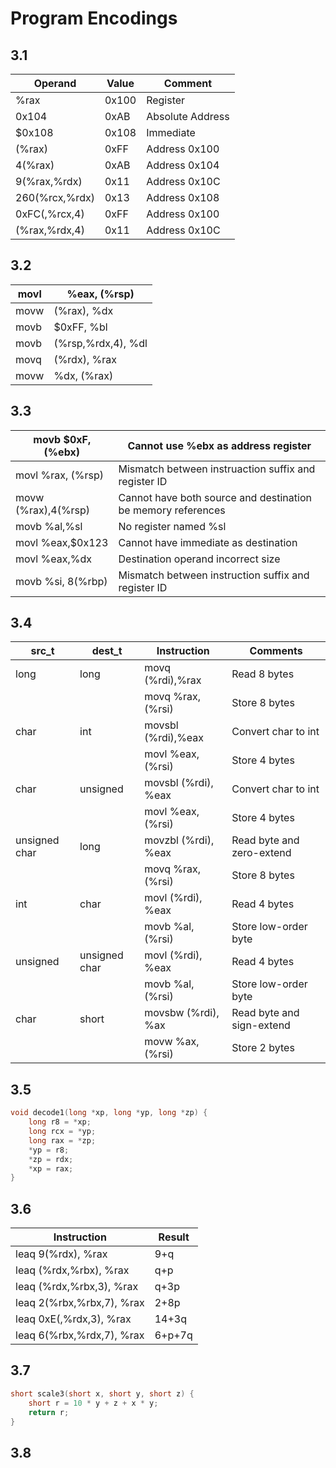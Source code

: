 # Program Encodings

## 3.1

| Operand        | Value | Comment          |
| -------------- | ----- | ---------------- |
| %rax           | 0x100 | Register         |
| 0x104          | 0xAB  | Absolute Address |
| $0x108         | 0x108 | Immediate        |
| (%rax)         | 0xFF  | Address 0x100    |
| 4(%rax)        | 0xAB  | Address 0x104    |
| 9(%rax,%rdx)   | 0x11  | Address 0x10C    |
| 260(%rcx,%rdx) | 0x13  | Address 0x108    |
| 0xFC(,%rcx,4)  | 0xFF  | Address 0x100    |
| (%rax,%rdx,4)  | 0x11  | Address 0x10C    |

## 3.2

| movl | %eax, (%rsp)       |
| ---- | ------------------ |
| movw | (%rax), %dx        |
| movb | $0xFF, %bl         |
| movb | (%rsp,%rdx,4), %dl |
| movq | (%rdx), %rax       |
| movw | %dx, (%rax)        |

## 3.3

| movb $0xF, (%ebx)   | Cannot use %ebx as address register                          |
| ------------------- | ------------------------------------------------------------ |
| movl %rax, (%rsp)   | Mismatch between instruaction suffix and register ID         |
| movw (%rax),4(%rsp) | Cannot have both source and destination be memory references |
| movb %al,%sl        | No register named %sl                                        |
| movl %eax,$0x123    | Cannot have immediate as destination                         |
| movl %eax,%dx       | Destination operand incorrect size                           |
| movb %si, 8(%rbp)   | Mismatch between instruction suffix and register ID          |

## 3.4

| src_t         | dest_t        | Instruction         | Comments                  |
| ------------- | ------------- | ------------------- | ------------------------- |
| long          | long          | movq (%rdi),%rax    | Read 8 bytes              |
|               |               | movq %rax, (%rsi)   | Store 8 bytes             |
| char          | int           | movsbl (%rdi),%eax  | Convert char to int       |
|               |               | movl %eax,(%rsi)    | Store 4 bytes             |
| char          | unsigned      | movsbl (%rdi), %eax | Convert char to int       |
|               |               | movl %eax,(%rsi)    | Store 4 bytes             |
| unsigned char | long          | movzbl (%rdi), %eax | Read byte and zero-extend |
|               |               | movq %rax, (%rsi)   | Store 8 bytes             |
| int           | char          | movl (%rdi), %eax   | Read 4 bytes              |
|               |               | movb %al, (%rsi)    | Store low-order byte      |
| unsigned      | unsigned char | movl (%rdi), %eax   | Read 4 bytes              |
|               |               | movb %al, (%rsi)    | Store low-order byte      |
| char          | short         | movsbw (%rdi), %ax  | Read byte and sign-extend |
|               |               | movw %ax, (%rsi)    | Store 2 bytes             |

## 3.5

```c
void decode1(long *xp, long *yp, long *zp) {
    long r8 = *xp;
    long rcx = *yp;
    long rax = *zp;
    *yp = r8;
    *zp = rdx;
    *xp = rax;
}
```

## 3.6

| Instruction               | Result |
| ------------------------- | ------ |
| leaq 9(%rdx), %rax        | 9+q    |
| leaq (%rdx,%rbx), %rax    | q+p    |
| leaq (%rdx,%rbx,3), %rax  | q+3p   |
| leaq 2(%rbx,%rbx,7), %rax | 2+8p   |
| leaq 0xE(,%rdx,3), %rax   | 14+3q  |
| leaq 6(%rbx,%rdx,7), %rax | 6+p+7q |

## 3.7

```c
short scale3(short x, short y, short z) {
    short r = 10 * y + z + x * y;
    return r;
}
```

## 3.8

